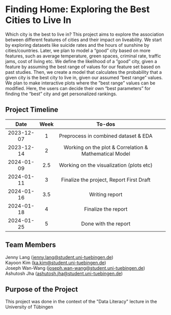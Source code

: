 # Finding Home: Exploring the Best Cities to Live In     
Which city is the best to live in? This project aims to explore the association between different features of cities and their impact on liveability. We start by exploring datasets like suicide rates and the hours of sunshine by cities/countries. Later, we plan to model a “good” city based on more features, such as average temperature, green spaces, criminal rate, traffic jams, cost of living etc. We define the likelihood of a ”good” city, given a feature by assuming the best range of values for our feature set based on past studies. Then, we create a model that calculates the probability that a given city is the best city to live in, given our assumed ”best range” values. We plan to make interactive plots where the ”best range” values can be modified. Here, the users can decide their own “best parameters” for finding the “best” city and get personalized rankings.



## Project Timeline   
|       Date       | Week | To-dos | | |
|:----------------:|:------:|:----------------------------------------:|:----------:|:------:|
| 2023-12-07 | 1  | Preprocess in combined dataset & EDA | |  |   
| 2023-12-14 | 2  | Working on the plot & Correlation & Mathematical Model| |  |
| 2024-01-09 | 2.5  | Working on the visualization (plots etc) | |  | 
| 2024-01-11 | 3  | Finalize the project, Report First Draft  | |  |
| 2024-01-16 | 3.5  | Writing report | |  | 
| 2024-01-18 | 4  | Finalize the report | |  | 
| 2024-01-25 | 5  | Done with the report | |  |   


## Team Members 
Jenny Lang (jenny.lang@student.uni-tuebingen.de)  
Kayoon Kim (ka.kim@student.uni-tuebingen.de)   
Joseph Wan-Wang (joseph.wan-wang@student.uni-tuebingen.de)   
Ashutosh Jha (ashutosh.jha@student.uni-tuebingen.de)

## Purpose of the Project
This project was done in the context of the "Data Literacy" lecture in the University of Tübingen

